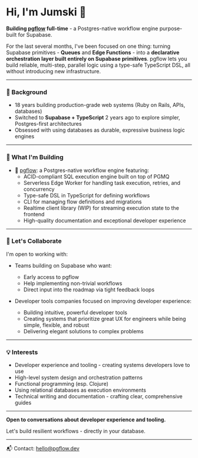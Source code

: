 # Hi, I'm Jumski 👋

**Building [pgflow](https://pgflow.dev) full-time** - a Postgres-native workflow engine purpose-built for Supabase.

For the last several months, I've been focused on one thing: turning Supabase primitives - **Queues** and **Edge Functions** - into a **declarative orchestration layer built entirely on Supabase primitives**. pgflow lets you build reliable, multi-step, parallel logic using a type-safe TypeScript DSL, all without introducing new infrastructure.

---

### 🔧 Background

- 18 years building production-grade web systems (Ruby on Rails, APIs, databases)
- Switched to **Supabase + TypeScript** 2 years ago to explore simpler, Postgres-first architectures
- Obsessed with using databases as durable, expressive business logic engines

---

### 🚧 What I'm Building

- 🚀 [pgflow](https://pgflow.dev): a Postgres-native workflow engine featuring:
  - ACID-compliant SQL execution engine built on top of PGMQ
  - Serverless Edge Worker for handling task execution, retries, and concurrency
  - Type-safe DSL in TypeScript for defining workflows
  - CLI for managing flow definitions and migrations
  - Realtime client library (WIP) for streaming execution state to the frontend
  - High-quality documentation and exceptional developer experience

---

### 🤝 Let's Collaborate

I'm open to working with:

- Teams building on Supabase who want:
  - Early access to pgflow
  - Help implementing non-trivial workflows
  - Direct input into the roadmap via tight feedback loops

- Developer tools companies focused on improving developer experience:
  - Building intuitive, powerful developer tools
  - Creating systems that prioritize great UX for engineers while being simple, flexible, and robust
  - Delivering elegant solutions to complex problems

---

### 💡 Interests

- Developer experience and tooling - creating systems developers love to use
- High-level system design and orchestration patterns
- Functional programming (esp. Clojure)
- Using relational databases as execution environments
- Technical writing and documentation - crafting clear, comprehensive guides

---

**Open to conversations about developer experience and tooling.**

Let's build resilient workflows - directly in your database.

---

📬 Contact: [hello@pgflow.dev](mailto:hello@pgflow.dev)
